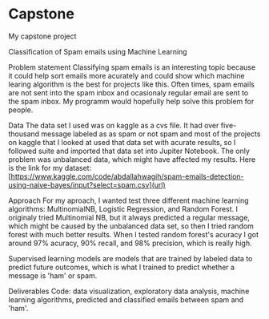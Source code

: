 # Capstone
My capstone project

Classification of Spam emails using Machine Learning

Problem statement
Classifying spam emails is an interesting topic because it could help sort emails more acurately and could show which machine learing algorithm is the best for projects like this. Often times, spam emails are not sent into the spam inbox and ocasionaly regular email are sent to the spam inbox. My programm would hopefully help solve this problem for people.

Data
The data set I used was on kaggle as a cvs file. It had over five-thousand message labeled as as spam or not spam and most of the projects on kaggle that I looked at used that data set with acurate results, so I followed suite and imported that data set into Jupiter Notebook. The only problem was unbalanced data, which might have affected my results. Here is the link for my dataset: [https://www.kaggle.com/code/abdallahwagih/spam-emails-detection-using-naive-bayes/input?select=spam.csv](url)

Approach
For my aproach, I wanted test three different machine learning algorithms: MultinomialNB, Logistic Regression, and Random Forest. I originaly tried Multinomial NB, but it always predicted a regular message, which might be caused by the unbalanced data set, so then I tried random forest with much better results. When I tested random forest's acuracy I got around 97% acuracy, 90% recall, and 98% precision, which is really high.

Supervised learning models are models that are trained by labeled data to predict future outcomes, which is what I trained to predict whether a message is 'ham' or spam.

Deliverables
Code: data visualization, exploratory data analysis, machine learning algorithms, predicted and classified emails between spam and 'ham'.
